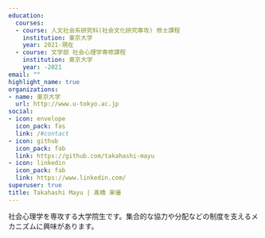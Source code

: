 ```yaml
---
education:
  courses:
  - course: 人文社会系研究科(社会文化研究専攻) 修士課程
    institution: 東京大学
    year: 2021-現在
  - course: 文学部 社会心理学専修課程
    institution: 東京大学
    year: -2021
email: ""
highlight_name: true
organizations:
- name: 東京大学
  url: http://www.u-tokyo.ac.jp
social:
- icon: envelope
  icon_pack: fas
  link: /#contact
- icon: github
  icon_pack: fab
  link: https://github.com/takahashi-mayu
- icon: linkedin
  icon_pack: fab
  link: https://www.linkedin.com/
superuser: true
title: Takahashi Mayu | 髙橋 茉優
---
```


社会心理学を専攻する大学院生です。集合的な協力や分配などの制度を支えるメカニズムに興味があります。

